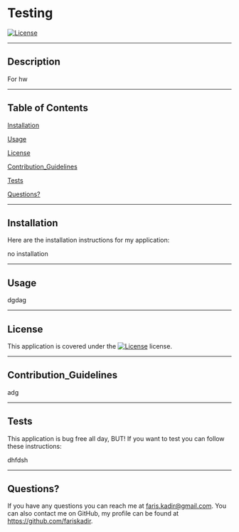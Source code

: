 # Testing



[![License](https://img.shields.io/badge/License-Apache%202.0-blue.svg)](https://opensource.org/licenses/Apache-2.0)

---

## Description

For hw

---

## Table of Contents

[Installation](#Installation)

[Usage](#Usage)

[License](#License)

[Contribution_Guidelines](#Contribution_Guidelines)

[Tests](#Tests)

[Questions?](#Questions?)

---

## Installation

Here are the installation instructions for my application:

no installation

---

## Usage

dgdag

---

## License

This application is covered under the [![License](https://img.shields.io/badge/License-Apache%202.0-blue.svg)](https://opensource.org/licenses/Apache-2.0) license.

---

## Contribution_Guidelines

adg

---

## Tests

This application is bug free all day, BUT! If you want to test you can follow these instructions:

dhfdsh

---

## Questions?

If you have any questions you can reach me at faris.kadir@gmail.com. You can also contact me on GitHub, my profile can be found at https://github.com/fariskadir.


        
        